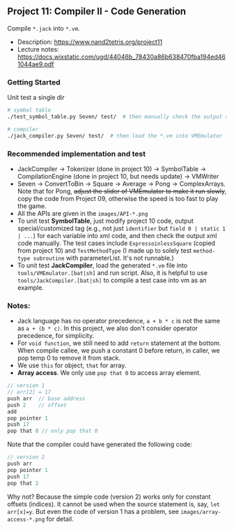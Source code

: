 ## Project 11: Compiler II - Code Generation
Compile `*.jack` into `*.vm`.

* Description: https://www.nand2tetris.org/project11
* Lecture notes: https://docs.wixstatic.com/ugd/44046b_78430a86b638470fba194ed461044ae9.pdf

### Getting Started
Unit test a single dir
```bash
# symbol table
./test_symbol_table.py Seven/ test/  # then manually check the output xml

# compiler
./jack_compiler.py Seven/ test/  # then load the *.vm into VMEmulator
```

### Recommended implementation and test
* JackCompiler -> Tokenizer (done in project 10) -> SymbolTable -> CompilationEngine (done in project 10, but needs update) -> VMWriter
* Seven -> ConvertToBin -> Square -> Average -> Pong -> ComplexArrays. Note that for Pong, ~~adjust the slider of VMEmulator to make it run slowly~~, copy the code from Project 09, otherwise the speed is too fast to play the game.
* All the APIs are given in the `images/API-*.png`
* To unit test **SymbolTable**, just modify project 10 code, output special/customized tag (e.g., not just `identifier` but `field 0 | static 1 | ...`) for each variable into xml code, and then check the output xml code manually. The test cases include `ExpressoinlessSquare` (copied from project 10) and `TestMethodType` (I made up to solely test `method-type subroutine` with parameterList. It's not runnable.)
* To unit test **JackCompiler**, load the generated `*.vm` file into `tools/VMEmulator.[bat|sh]` and run script. Also, it is helpful to use `tools/JackCompiler.[bat|sh]` to compile a test case into vm as an example.


### Notes:
* Jack language has no operator precedence, `a + b * c` is not the same as `a + (b * c)`. In this project, we also don't consider operator precedence, for simplicity.
* For `void function`, we still need to add `return` statement at the bottom. When compile callee, we push a constant 0 before return, in caller, we pop temp 0 to remove it from stack.
* We use `this` for object, `that` for array. 
* **Array access**. We only use `pop that 0` to access array element.
```c
// version 1
// arr[2] = 17
push arr  // base address
push 2    // offset
add
pop pointer 1
push 17
pop that 0 // only pop that 0
```
Note that the compiler could have generated the following code:
```c
// version 2
push arr
pop pointer 1
push 17
pop that 2
```
Why not? Because the simple code (version 2) works only for constant offsets (indices). It cannot be used when the source statement is, say, `let arr[x]=y`. But even the code of version 1 has a problem, see `images/array-access-*.png` for detail.

